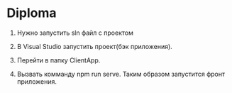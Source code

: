 # Diploma

1. Нужно запустить sln файл с проектом

2. В Visual Studio запустить проект(бэк приложения).

3. Перейти в папку ClientApp.

4. Вызвать комманду npm run serve. Таким образом запустится фронт приложения.

